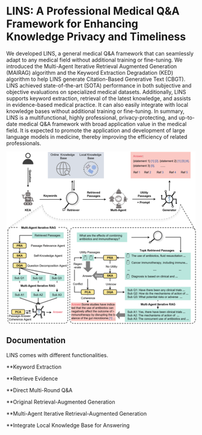 <h1> LINS: A Professional Medical Q&A Framework for Enhancing Knowledge Privacy and Timeliness</h1>

We developed LINS, a general medical Q&A framework that can seamlessly adapt to any medical field without additional training or fine-tuning. We introduced the Multi-Agent Iterative Retrieval Augmented Generation (MAIRAG) algorithm and the Keyword Extraction Degradation (KED) algorithm to help LINS generate Citation-Based Generative Text (CBGT). LINS achieved state-of-the-art (SOTA) performance in both subjective and objective evaluations on specialized medical datasets. Additionally, LINS supports keyword extraction, retrieval of the latest knowledge, and assists in evidence-based medical practice. It can also easily integrate with local knowledge bases without additional training or fine-tuning. In summary, LINS is a multifunctional, highly professional, privacy-protecting, and up-to-date medical Q&A framework with broad application value in the medical field. It is expected to promote the application and development of large language models in medicine, thereby improving the efficiency of related professionals.

![paper](./assets/LINS.png)

<h2>Documentation</h2>
LINS comes with different functionalities.

**Keyword Extraction

**Retrieve Evidence

**Direct Multi-Round Q&A

**Original Retrieval-Augmented Generation

**Multi-Agent Iterative Retrieval-Augmented Generation

**Integrate Local Knowledge Base for Answering

